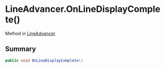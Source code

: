 # LineAdvancer.OnLineDisplayComplete()

Method in [LineAdvancer](/docs/api/csharp/yarn.unity.lineadvancer.md)

## Summary



```csharp
public void OnLineDisplayComplete()
```

